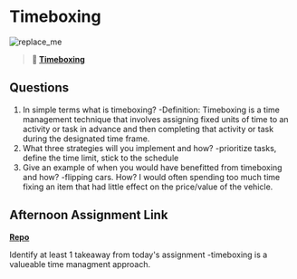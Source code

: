 # Timeboxing

![replace_me](https://codeworks.blob.core.windows.net/public/assets/img/illustrations/placeholder.svg)
> **📖 [Timeboxing](https://codeworksacademy.com/fs-student-guide/resources/wk5/03-Timeboxing)**

## Questions

1. In simple terms what is timeboxing?
-Definition: Timeboxing is a time management technique that involves assigning fixed units of time to an activity or task in advance and then completing that activity or task during the designated time frame.
2. What three strategies will you implement and how?
-prioritize tasks, define the time limit, stick to the schedule
3. Give an example of when you would have benefitted from timeboxing and how? 
-flipping cars.  How? I would often spending too much time fixing an item that had little effect on the price/value of the vehicle.
## Afternoon Assignment Link

**[Repo](https://github.com/rtuscany23/startrek.git)**

Identify at least 1 takeaway from today's assignment
-timeboxing is a valueable time managment approach.
